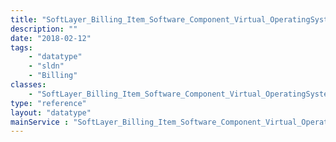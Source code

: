 ```yaml
---
title: "SoftLayer_Billing_Item_Software_Component_Virtual_OperatingSystem"
description: ""
date: "2018-02-12"
tags:
    - "datatype"
    - "sldn"
    - "Billing"
classes:
    - "SoftLayer_Billing_Item_Software_Component_Virtual_OperatingSystem"
type: "reference"
layout: "datatype"
mainService : "SoftLayer_Billing_Item_Software_Component_Virtual_OperatingSystem"
---
```

